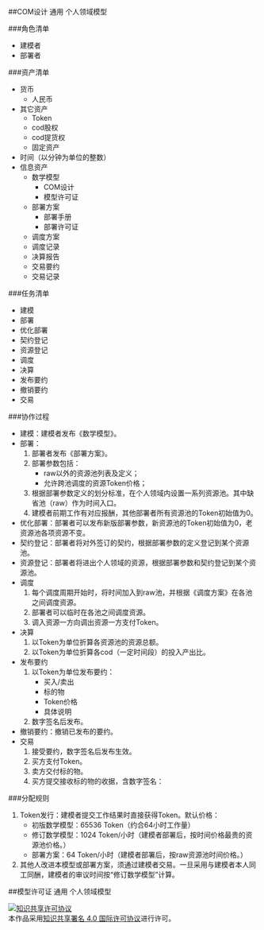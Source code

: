 ##COM设计 
通用 个人领域模型

###角色清单
* 建模者
* 部署者

###资产清单
* 货币
	* 人民币
* 其它资产
	* Token
	* cod股权
	* cod提货权
	* 固定资产
* 时间（以分钟为单位的整数）
* 信息资产
	* 数学模型
		* COM设计
		* 模型许可证
	* 部署方案
		* 部署手册
		* 部署许可证
	* 调度方案
	* 调度记录
	* 决算报告
	* 交易要约
	* 交易记录

###任务清单
* 建模
* 部署
* 优化部署
* 契约登记
* 资源登记
* 调度
* 决算
* 发布要约
* 撤销要约
* 交易
 
###协作过程
* 建模：建模者发布《数学模型》。
* 部署：
	1. 部署者发布《部署方案》。
	2. 部署参数包括：
		- raw以外的资源池列表及定义；
		- 允许跨池调度的资源Token价格；
	3. 根据部署参数定义的划分标准，在个人领域内设置一系列资源池。其中缺省池（raw）作为时间入口。
	4. 建模者前期工作有对应报酬，其他部署者所有资源池的Token初始值为0。
* 优化部署：部署者可以发布新版部署参数，新资源池的Token初始值为0，老资源池各项资源不变。
* 契约登记：部署者将对外签订的契约，根据部署参数的定义登记到某个资源池。
* 资源登记：部署者将进出个人领域的资源，根据部署参数和契约登记到某个资源池。
* 调度
	1. 每个调度周期开始时，将时间加入到raw池，并根据《调度方案》在各池之间调度资源。
	2. 部署者可以临时在各池之间调度资源。
	3. 调入资源一方向调出资源一方支付Token。
* 决算
	1. 以Token为单位折算各资源池的资源总额。
	2. 以Token为单位折算各cod（一定时间段）的投入产出比。
* 发布要约
	1. 以Token为单位发布要约：
		* 买入/卖出
		* 标的物
		* Token价格
		* 具体说明
	2. 数字签名后发布。
* 撤销要约：撤销已发布的要约。
* 交易
	1. 接受要约，数字签名后发布生效。
	2. 买方支付Token。
	3. 卖方交付标的物。
	4. 买方提交接收标的物的收据，含数字签名：

###分配规则
1. Token发行：建模者提交工作结果时直接获得Token。默认价格：
	* 初版数学模型：65536 Token（约合64小时工作量）
	* 修订数学模型：1024 Token/小时（建模者部署后，按时间价格最贵的资源池价格。）
	* 部署方案：64 Token/小时（建模者部署后，按raw资源池时间价格。）
2. 其他人改进本模型或部署方案，须通过建模者交易。一旦采用与建模者本人同工同酬，建模者的审议时间按“修订数学模型”计算。


##模型许可证
通用 个人领域模型

<a rel="license" href="http://creativecommons.org/licenses/by-sa/4.0/"><img alt="知识共享许可协议" style="border-width:0" src="https://licensebuttons.net/l/by-sa/4.0/88x31.png" /></a>
<br />
本作品采用<a rel="license" href="http://creativecommons.org/licenses/by-sa/4.0/">知识共享署名 4.0 国际许可协议</a>进行许可。